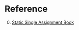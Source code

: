 # Reference

0. [Static Single Assignment Book](https://pfalcon.github.io/ssabook/latest/book-v1.pdf)

